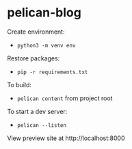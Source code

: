 # pelican-blog

Create environment:
- `python3 -m venv env`

Restore packages:
- `pip -r requirements.txt`

To build:
- `pelican content` from project root

To start a dev server:
- `pelican --listen`

View preview site at http://localhost:8000
